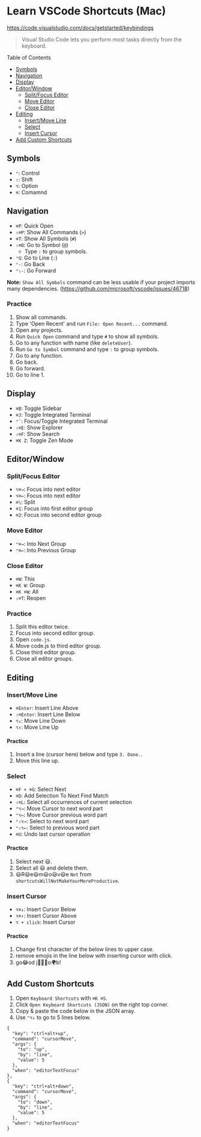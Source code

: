 # Learn VSCode Shortcuts (Mac)

https://code.visualstudio.com/docs/getstarted/keybindings

> Visual Studio Code lets you perform most tasks directly from the keyboard.

Table of Contents

- [Symbols](#symbols)
- [Navigation](#navigation)
- [Display](#display)
- [Editor/Window](#editorwindow)
  - [Split/Focus Editor](#splitfocus-editor)
  - [Move Editor](#move-editor)
  - [Close Editor](#close-editor)
- [Editing](#editing)
  - [Insert/Move Line](#insertmove-line)
  - [Select](#select)
  - [Insert Cursor](#insert-cursor)
- [Add Custom Shortcuts](#add-custom-shortcuts)

## Symbols

- `⌃`: Control
- `⇧`: Shift
- `⌥`: Option
- `⌘`: Comamnd

## Navigation

- `⌘P`: Quick Open
- `⇧⌘P`: Show All Commands (`>`)
- `⌘T`: Show All Symbols (`#`)
- `⇧⌘O`: Go to Symbol (`@`)
  - Type `:` to group symbols.
- `⌃G`: Go to Line (`:`)
- `⌃-`: Go Back
- `⌃⇧-`: Go Forward

**Note:** `Show All Symbols` command can be less usable if your project imports many dependencies. (https://github.com/microsoft/vscode/issues/46718)

### Practice

1. Show all commands.
2. Type 'Open Recent' and run `File: Open Recent...` command.
3. Open any projects.
4. Run `Quick Open` command and type `#` to show all symbols.
5. Go to any function with name (like `deleteUser`).
6. Run `Go to Symbol` command and type `:` to group symbols.
7. Go to any function.
8. Go back.
9. Go forward.
10. Go to line 1.

## Display

- `⌘B`: Toggle Sidebar
- `⌘J`: Toggle Integrated Terminal
- `` ⌃` ``: Focus/Toggle Integrated Terminal
- `⇧⌘E`: Show Explorer
- `⇧⌘F`: Show Search
- `⌘K Z`: Toggle Zen Mode

## Editor/Window

### Split/Focus Editor

- `⌥⌘→`: Focus into next editor
- `⌥⌘←`: Focus into next editor
- `⌘\`: Split
- `⌘1`: Focus into first editor group
- `⌘2`: Focus into second editor group

### Move Editor

- `⌃⌘→`: Into Next Group
- `⌃⌘←`: Into Previous Group

### Close Editor

- `⌘W`: This
- `⌘K W`: Group
- `⌘K ⌘W`: All
- `⇧⌘T`: Reopen

### Practice

1. Split this editor twice.
2. Focus into second editor group.
3. Open `code.js`.
4. Move code.js to third editor group.
5. Close third editor group.
6. Close all editor groups.

## Editing

### Insert/Move Line

- `⌘Enter`: Insert Line Above
- `⇧⌘Enter`: Insert Line Below
- `⌥↓`: Move Line Down
- `⌥↑`: Move Line Up

#### Practice

1. Insert a line (cursor here) below and type `3. Done.`.
2. Move this line up.

### Select

- `⌘F + ⌘G`: Select Next
- `⌘D`: Add Selection To Next Find Match
- `⇧⌘L`: Select all occurrences of current selection
- `⌃⌥→`: Move Cursor to next word part
- `⌃⌥←`: Move Cursor previous word part
- `⌃⇧⌥→`: Select to next word part
- `⌃⇧⌥←`: Select to previous word part
- `⌘U`: Undo last cursor operation

#### Practice

1. Select next 😃.
2. Select all 😃 and delete them.
3. 😃R😃e😃m😃o😃v😃e `Not` from `shortcutsWillNotMakeYourMoreProductive`.

### Insert Cursor

- `⌥⌘↓`: Insert Cursor Below
- `⌥⌘↑`: Insert Cursor Above
- `⌥ + click`: Insert Cursor

#### Practice

1. Change first character of the below lines to upper case.
2. remove emojis in the line below with inserting cursor with click.
3. go😂od j🧘🏻‍♂️o🌍b!

## Add Custom Shortcuts

1. Open `Keyboard Shortcuts` with `⌘K ⌘S`.
2. Click `Open Keyboard Shortcuts (JSON)` on the right top corner.
3. Copy & paste the code below in the JSON array.
4. Use `⌃⌥↓` to go to 5 lines below.

```
{
  "key": "ctrl+alt+up",
  "command": "cursorMove",
  "args": {
    "to": "up",
    "by": "line",
    "value": 5
  },
  "when": "editorTextFocus"
},
{
  "key": "ctrl+alt+down",
  "command": "cursorMove",
  "args": {
    "to": "down",
    "by": "line",
    "value": 5
  },
  "when": "editorTextFocus"
}
```

